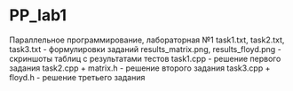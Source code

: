 # PP_lab1
 Параллельное программирование, лабораторная №1
 task1.txt,  task2.txt,  task3.txt - формулировки заданий
 results_matrix.png, results_floyd.png - скриншоты таблиц с результатами тестов
 task1.cpp - решение первого задания
 task2.cpp + matrix.h - решение второго задания
 task3.cpp + floyd.h - решение третьего задания
